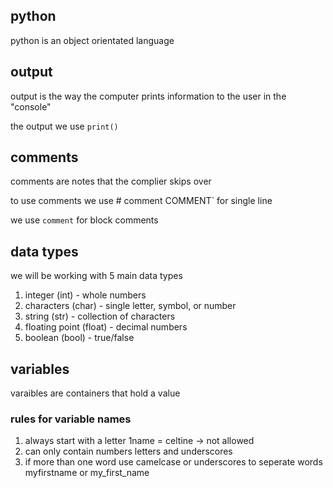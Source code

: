 ## python
python is an object orientated language

## output 
output is the way the computer prints information to the user in the "console"

the output we use `print()`

## comments 
comments are notes that the complier skips over

to use comments we use # comment COMMENT` for single line

we use ````comment```` for block comments

## data types
we will be working with 5 main data types

1. integer (int) - whole numbers
2. characters (char) - single letter, symbol, or number
3. string (str) - collection of characters
4. floating point (float) - decimal numbers
5. boolean (bool) - true/false
## variables
varaibles are containers that hold a value

### rules for variable names
1. always start with a letter
   1name = celtine -> not allowed
2. can only contain numbers letters and underscores
3. if more than one word use camelcase or underscores to seperate words
myfirstname or my_first_name